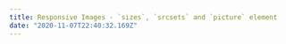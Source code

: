 ```yaml
---
title: Responsive Images - `sizes`, `srcsets` and `picture` element
date: "2020-11-07T22:40:32.169Z"
---
```

